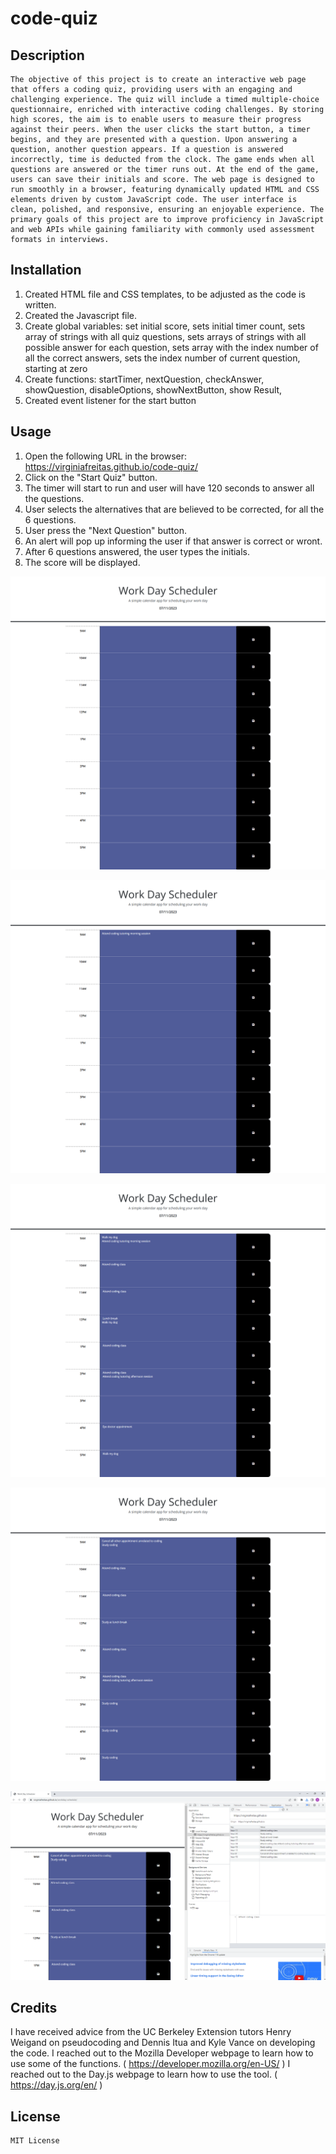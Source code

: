 <!-- // READ ME IN PROGRESS - REFERENCE COPIED FROM PREVIOUS PROBLEM -->


# code-quiz

## Description

    The objective of this project is to create an interactive web page that offers a coding quiz, providing users with an engaging and challenging experience. The quiz will include a timed multiple-choice questionnaire, enriched with interactive coding challenges. By storing high scores, the aim is to enable users to measure their progress against their peers. When the user clicks the start button, a timer begins, and they are presented with a question. Upon answering a question, another question appears. If a question is answered incorrectly, time is deducted from the clock. The game ends when all questions are answered or the timer runs out. At the end of the game, users can save their initials and score. The web page is designed to run smoothly in a browser, featuring dynamically updated HTML and CSS elements driven by custom JavaScript code. The user interface is clean, polished, and responsive, ensuring an enjoyable experience. The primary goals of this project are to improve proficiency in JavaScript and web APIs while gaining familiarity with commonly used assessment formats in interviews.

## Installation


1. Created HTML file and CSS templates, to be adjusted as the code is written.
2. Created the Javascript file.
3. Create global variables: set initial score, sets initial timer count, sets array of strings with all quiz questions, sets arrays of strings with all possible answer for each question, sets array with the index number of all the correct answers, sets the index number of current question, starting at zero
4. Create functions: startTimer, nextQuestion, checkAnswer, showQuestion, disableOptions, showNextButton, show Result,
5. Created event listener for the start button


## Usage


1. Open the following URL in the browser: https://virginiafreitas.github.io/code-quiz/
2. Click on the "Start Quiz" button.
3. The timer will start to run and user will have 120 seconds to answer all the questions.
4. User selects the alternatives that are believed to be corrected, for all the 6 questions.
5. User press the "Next Question" button.
6. An alert will pop up informing the user if that answer is correct or wront.
7. After 6 questions answered, the user types the initials.
8. The score will be displayed.

![alt text](assets/images/screenshot1.png) 

![alt text](assets/images/screenshot2.png) 

![alt text](assets/images/screenshot3.png) 

![alt text](assets/images/screenshot4.png) 

![alt text](assets/images/screenshot5.png) 



## Credits

I have received advice from the UC Berkeley Extension tutors Henry Weigand on pseudocoding and Dennis Itua and Kyle Vance on developing the code.
I reached out to the Mozilla Developer webpage to learn how to use some of the functions. ( https://developer.mozilla.org/en-US/ )
I reached out to the Day.js webpage to learn how to use the tool. ( https://day.js.org/en/ )


## License

    MIT License